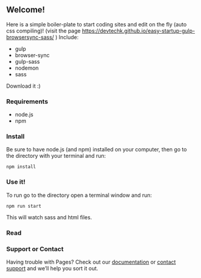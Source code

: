 ## Welcome! 

Here is a simple boiler-plate to start coding sites and edit on the fly (auto css compiling)!
(visit the page https://devtechk.github.io/easy-startup-gulp-browsersync-sass/ )
Include:

- gulp 
- browser-sync
- gulp-sass
- nodemon
- sass

Download it :) 

### Requirements
- node.js
- npm

### Install
Be sure to have node.js (and npm) installed on your computer, then go to the directory with your terminal and run: 

```
npm install

```

### Use it!

To run go to the directory open a terminal window and run: 

```
npm run start

```

This will watch sass and html files.

### Read




### Support or Contact

Having trouble with Pages? Check out our [documentation](https://help.github.com/categories/github-pages-basics/) or [contact support](https://github.com/contact) and we’ll help you sort it out.
